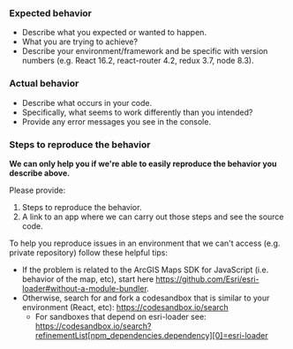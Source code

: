 ### Expected behavior

- Describe what you expected or wanted to happen.
- What you are trying to achieve?
- Describe your environment/framework and be specific with version numbers (e.g. React 16.2, react-router 4.2, redux 3.7, node 8.3).

### Actual behavior

- Describe what occurs in your code.
- Specifically, what seems to work differently than you intended?
- Provide any error messages you see in the console.

### Steps to reproduce the behavior

**We can only help you if we're able to easily reproduce the behavior you describe above.**

Please provide:

1. Steps to reproduce the behavior.
2. A link to an app where we can carry out those steps and see the source code.

To help you reproduce issues in an environment that we can't access (e.g. private repository) follow these helpful tips:

- If the problem is related to the ArcGIS Maps SDK for JavaScript (i.e. behavior of the map, etc), start here https://github.com/Esri/esri-loader#without-a-module-bundler.
- Otherwise, search for and fork a codesandbox that is similar to your environment (React, etc): https://codesandbox.io/search
  - For sandboxes that depend on esri-loader see: https://codesandbox.io/search?refinementList[npm_dependencies.dependency][0]=esri-loader
